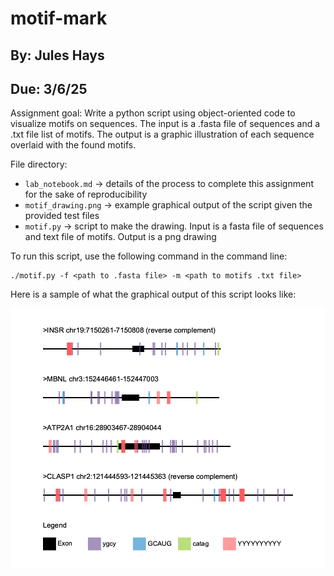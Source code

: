 # motif-mark

## By: Jules Hays
## Due: 3/6/25

Assignment goal: Write a python script using object-oriented code to visualize motifs on sequences. The input is a .fasta file of sequences and a .txt file list of motifs. The output is a graphic illustration of each sequence overlaid with the found motifs.

File directory:
* ```lab_notebook.md``` -> details of the process to complete this assignment for the sake of reproducibility
* ```motif_drawing.png``` -> example graphical output of the script given the provided test files
* ```motif.py``` -> script to make the drawing. Input is a fasta file of sequences and text file of motifs. Output is a png drawing

To run this script, use the following command in the command line:
```
./motif.py -f <path to .fasta file> -m <path to motifs .txt file>
```

Here is a sample of what the graphical output of this script looks like:

![alt text](motif_drawing.png)
